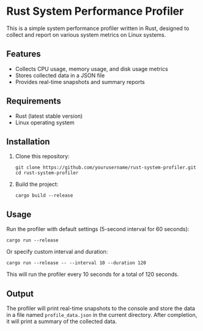# Rust System Performance Profiler

This is a simple system performance profiler written in Rust, designed to collect and report on various system metrics on Linux systems.

## Features

- Collects CPU usage, memory usage, and disk usage metrics
- Stores collected data in a JSON file
- Provides real-time snapshots and summary reports

## Requirements

- Rust (latest stable version)
- Linux operating system

## Installation

1. Clone this repository:
   ```
   git clone https://github.com/yourusername/rust-system-profiler.git
   cd rust-system-profiler
   ```

2. Build the project:
   ```
   cargo build --release
   ```

## Usage

Run the profiler with default settings (5-second interval for 60 seconds):

```
cargo run --release
```

Or specify custom interval and duration:

```
cargo run --release -- --interval 10 --duration 120
```

This will run the profiler every 10 seconds for a total of 120 seconds.


## Output

The profiler will print real-time snapshots to the console and store the data in a file named `profile_data.json` in the current directory. After completion, it will print a summary of the collected data.
